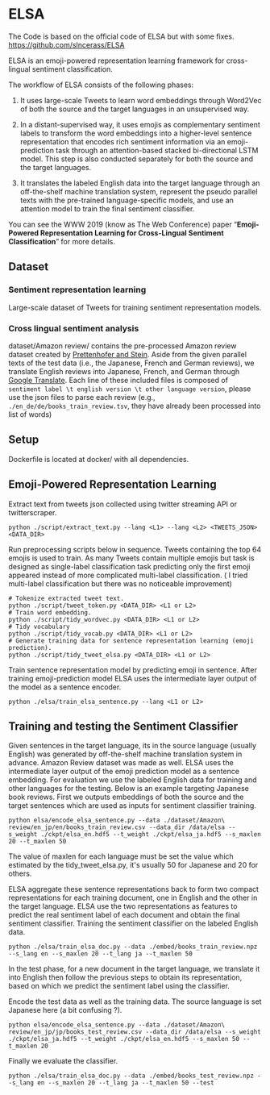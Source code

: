 # ELSA

The Code is based on the official code of ELSA but with some fixes.
https://github.com/sIncerass/ELSA

ELSA is an emoji-powered representation learning framework for cross-lingual sentiment classification. 

The workflow of ELSA consists of the following phases:

1. It uses large-scale Tweets to learn word embeddings through Word2Vec of both the source and the target languages in an unsupervised way. 

2. In a distant-supervised way, it uses emojis as complementary sentiment labels to transform the word embeddings into a higher-level sentence representation that encodes rich sentiment information via an emoji-prediction task through an attention-based stacked bi-directional LSTM model. This step is also conducted separately for both the source and the target languages. 

3. It translates the labeled English data into the target language through an off-the-shelf machine translation system, represent the pseudo parallel texts with the pre-trained language-specific models, and use an attention model to train the final sentiment classifier.

You can see the WWW 2019 (know as The Web Conference) paper “**Emoji-Powered Representation Learning for Cross-Lingual Sentiment Classification**” for more details.

## Dataset
### Sentiment representation learning
Large-scale dataset of Tweets for training sentiment representation models.

### Cross lingual sentiment analysis
dataset/Amazon review/ contains the pre-processed Amazon review dataset created by [Prettenhofer and Stein](http://www.aclweb.org/anthology/P10-1114). Aside from the given parallel texts of the test data (i.e., the Japanese, French and German reviews), we translate English reviews into Japanese, French, and German through [Google Translate](https://translate.google.com). Each line of these included files is composed of `sentiment label \t english version \t other language version`, please use the json files to parse each review (e.g., `./en_de/de/books_train_review.tsv`, they have already been processed into list of words)

## Setup
Dockerfile is located at docker/ with all dependencies.

## Emoji-Powered Representation Learning
Extract text from tweets json collected using twitter streaming API or twitterscraper.
```
python ./script/extract_text.py --lang <L1> --lang <L2> <TWEETS_JSON> <DATA_DIR>
```

Run preprocessing scripts below in sequence. Tweets containing the top 64 emojis is used to train. As many Tweets contain multiple emojis but task is designed as single-label classification task predicting only the first emoji appeared instead of more complicated multi-label classification. ( I tried multi-label classification but there was no noticeable improvement)
```
# Tokenize extracted tweet text.
python ./script/tweet_token.py <DATA_DIR> <L1 or L2>
# Train word embedding.
python ./script/tidy_wordvec.py <DATA_DIR> <L1 or L2>
# Tidy vocabulary
python ./script/tidy_vocab.py <DATA_DIR> <L1 or L2>
# Generate training data for sentence representation learning (emoji prediction).
python ./script/tidy_tweet_elsa.py <DATA_DIR> <L1 or L2>
```

Train sentence representation model by predicting emoji in sentence. After training emoji-prediction model ELSA uses the intermediate layer output of the model as a sentence encoder. 
```
python ./elsa/train_elsa_sentence.py --lang <L1 or L2>
```

## Training and testing the Sentiment Classifier
Given sentences in the target language, its in the source language (usually English) was generated by off-the-shelf machine translation system in advance. Amazon Review dataset was made as well. ELSA uses the intermediate layer output of the emoji prediction model as a sentence embedding.  For evaluation we use the labeled English data for training and other languages for the testing. Below is an example targeting Japanese book reviews. First we outputs embeddings of both the source and the target sentences which are used as inputs for sentiment classifier training.
```
python elsa/encode_elsa_sentence.py --data ./dataset/Amazon\ review/en_jp/en/books_train_review.csv --data_dir /data/elsa --s_weight ./ckpt/elsa_en.hdf5 --t_weight ./ckpt/elsa_ja.hdf5 --s_maxlen 20 --t_maxlen 50
```

The value of maxlen for each language must be set the value which estimated by the tidy_tweet_elsa.py, it's usually 50 for Japanese and 20 for others.

ELSA aggregate these sentence representations back to form two compact representations for each training document, one in English and the other in the target language. ELSA use the two representations as features to predict the real sentiment label of each document and obtain the final sentiment classifier.
Training the sentiment classifier on the labeled English data.
```
python ./elsa/train_elsa_doc.py --data ./embed/books_train_review.npz --s_lang en --s_maxlen 20 --t_lang ja --t_maxlen 50
```

In the test phase, for a new document in the target language, we translate it into English then follow the previous steps to obtain its representation, based on which we predict the sentiment label using the classifier. 

Encode the test data as well as the training data. The source language is set Japanese here (a bit confusing ?).
```
python elsa/encode_elsa_sentence.py --data ./dataset/Amazon\ review/en_jp/jp/books_test_review.csv --data_dir /data/elsa --s_weight ./ckpt/elsa_ja.hdf5 --t_weight ./ckpt/elsa_en.hdf5 --s_maxlen 50 --t_maxlen 20
```

Finally we evaluate the classifier.
```
python ./elsa/train_elsa_doc.py --data ./embed/books_test_review.npz --s_lang en --s_maxlen 20 --t_lang ja --t_maxlen 50 --test
```
